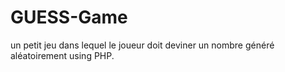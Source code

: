 # GUESS-Game
un petit jeu dans lequel le joueur doit deviner un nombre généré aléatoirement using PHP.
